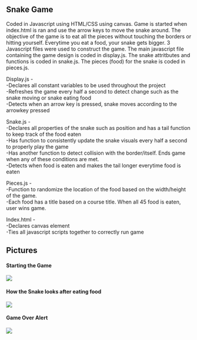 <h2> Snake Game </h2>
Coded in Javascript using HTML/CSS using canvas. Game is started when index.html is ran and use the arrow keys to move the snake around. The objective of the game is to eat all the pieces without touching the borders or hitting yourself. Everytime you eat a food, your snake gets bigger. 3 Javascript files were used to construct the game. The main javascript file containing the game design is coded in display.js. The snake attritbutes and functions is coded in snake.js. The pieces (food) for the snake is coded in pieces.js. 

<br>

Display.js - <br>
  -Declares all constant variables to be used throughout the project <br>
  -Refreshes the game every half a second to detect change such as the snake moving or snake eating food <br>
  -Detects when an arrow key is pressed, snake moves according to the arrowkey pressed <br>
  
Snake.js - <br>
  -Declares all properties of the snake such as position and has a tail function to keep track of the food eaten <br>
  -Has function to consistently update the snake visuals every half a second to properly play the game <br>
  -Has another function to detect collision with the border/itself. Ends game when any of these conditions are met. <br>
  -Detects when food is eaten and makes the tail longer everytime food is eaten <br>

Pieces.js - <br>
  -Function to randomize the location of the food based on the width/height of the game. <br>
  -Each food has a title based on a course title. When all 45 food is eaten, user wins game. <br>

Index.html - <br>
  -Declares canvas element <br>
  -Ties all javascript scripts together to correctly run game <br>
  
<h2> Pictures </h2>

<h4> Starting the Game </h4>
<img src = "https://user-images.githubusercontent.com/56744953/95142157-0dc1b780-0741-11eb-9c0b-125b30622224.png"></img>

<h4> How the Snake looks after eating food </h4>
<img src = "https://user-images.githubusercontent.com/56744953/95142393-99d3df00-0741-11eb-94c0-87b2a649a7ce.png"></img>

<h4> Game Over Alert </h4>
<img src = "https://user-images.githubusercontent.com/56744953/95142469-c5ef6000-0741-11eb-9fc8-a90d3a92691f.png"></img>
